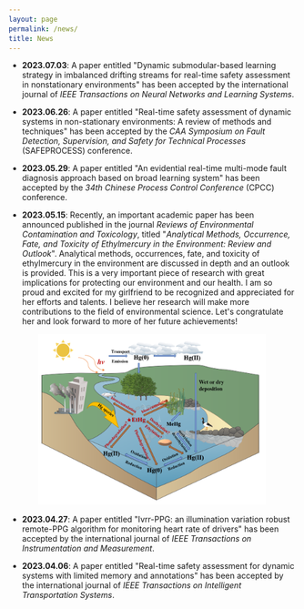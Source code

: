 ```yaml
---
layout: page
permalink: /news/
title: News
---
```



- **2023.07.03**: A paper entitled "Dynamic submodular-based learning strategy in imbalanced drifting streams for real-time safety assessment in nonstationary environments" has been accepted by the international journal of *IEEE Transactions on Neural Networks and Learning Systems*.

- **2023.06.26**: A paper entitled "Real-time safety assessment of dynamic systems in non-stationary environments: A review of methods and techniques" has been accepted by the *CAA Symposium on Fault Detection, Supervision, and Safety for Technical Processes* (SAFEPROCESS) conference.

- **2023.05.29**: A paper entitled "An evidential real-time multi-mode fault diagnosis approach based on broad learning system" has been accepted by the *34th Chinese Process Control Conference* (CPCC) conference.

- **2023.05.15**: Recently, an important academic paper has been announced published in the journal *Reviews of Environmental Contamination and Toxicology*, titled "*Analytical Methods, Occurrence, Fate, and Toxicity of Ethylmercury in the Environment: Review and Outlook*". Analytical methods, occurrences, fate, and toxicity of ethylmercury in the environment are discussed in depth and an outlook is provided. 
This is a very important piece of research with great implications for protecting our environment and our health. I am so proud and excited for my girlfriend to be recognized and appreciated for her efforts and talents. I believe her research will make more contributions to the field of environmental science. Let's congratulate her and look forward to more of her future achievements!
<div align="center">
    <img src="https://github.com/Samlzy/pics/raw/Samlzy-patch-1/News1.png" width="400" height="300">
</div> 

- **2023.04.27**: A paper entitled "Ivrr-PPG: an illumination variation robust remote-PPG algorithm for monitoring heart rate of drivers" has been accepted by the international journal of *IEEE Transactions on Instrumentation and Measurement*.

- **2023.04.06**: A paper entitled "Real-time safety assessment for dynamic systems with limited memory and annotations" has been accepted by the international journal of *IEEE Transactions on Intelligent Transportation Systems*.